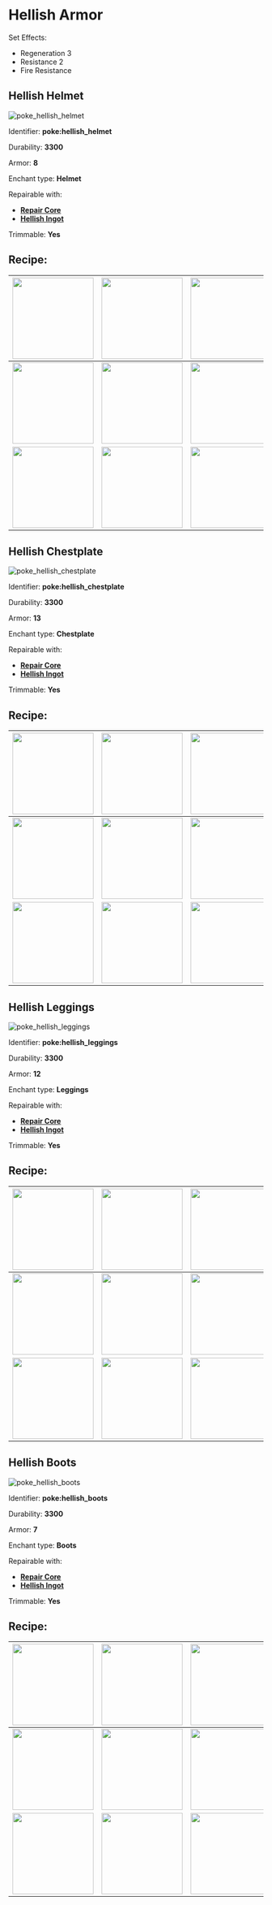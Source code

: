 # Hellish Armor

Set Effects:
* Regeneration 3
* Resistance 2
* Fire Resistance

## Hellish Helmet

![poke_hellish_helmet](https://github.com/ItsMePok/PFE/assets/136857747/6f025fd5-02df-43bc-9b58-28ec571fd504)

Identifier: **poke:hellish_helmet**

Durability: **3300**

Armor: **8**

Enchant type: **Helmet**

Repairable with:
* **[Repair Core](https://github.com/ItsMePok/PFE/wiki/Repair-Core)**
* **[Hellish Ingot](https://github.com/ItsMePok/PFE/wiki/Hellish-Ingot)**

Trimmable: **Yes**

## Recipe:

|<a href="https://github.com/ItsMePok/PFE/wiki/Hellish-Block"><img src="https://github.com/user-attachments/assets/7349db29-0a23-4f40-9988-aa242d7265da" width="160"/></a>|<a href="https://github.com/ItsMePok/PFE/wiki/Hellish-Block"><img src="https://github.com/user-attachments/assets/7349db29-0a23-4f40-9988-aa242d7265da" width="160"/></a>|<a href="https://github.com/ItsMePok/PFE/wiki/Hellish-Block"><img src="https://github.com/user-attachments/assets/7349db29-0a23-4f40-9988-aa242d7265da" width="160"/></a>|
|---|---|---|
|<a href="https://github.com/ItsMePok/PFE/wiki/Hellish-Block"><img src="https://github.com/user-attachments/assets/7349db29-0a23-4f40-9988-aa242d7265da" width="160"/></a>|<a href="https://github.com/ItsMePok/PFE/wiki/Diamond-Upgrade-Core"><img src="https://github.com/ItsMePok/PFE/assets/136857747/cd2e69eb-3e99-470c-89c4-ddf91c05de21" width="160"/></a>|<a href="https://github.com/ItsMePok/PFE/wiki/Hellish-Block"><img src="https://github.com/user-attachments/assets/7349db29-0a23-4f40-9988-aa242d7265da" width="160"/></a>|
|<a href="https://github.com/ItsMePok/PFE/wiki/Hellish-Block"><img src="https://github.com/user-attachments/assets/7349db29-0a23-4f40-9988-aa242d7265da" width="160"/></a>|<a href="https://github.com/ItsMePok/PFE/wiki/Onyx-Armor#onyx-helmet"><img src="https://github.com/ItsMePok/PFE/assets/136857747/67d636be-f03e-4624-8604-525a105cffbf" width="160"/></a>|<a href="https://github.com/ItsMePok/PFE/wiki/Hellish-Block"><img src="https://github.com/user-attachments/assets/7349db29-0a23-4f40-9988-aa242d7265da" width="160"/></a>|

## Hellish Chestplate

![poke_hellish_chestplate](https://github.com/ItsMePok/PFE/assets/136857747/2a9d0396-f4dc-46ad-bfbd-0d2fea10128b)

Identifier: **poke:hellish_chestplate**

Durability: **3300**

Armor: **13**

Enchant type: **Chestplate**

Repairable with:
* **[Repair Core](https://github.com/ItsMePok/PFE/wiki/Repair-Core)**
* **[Hellish Ingot](https://github.com/ItsMePok/PFE/wiki/Hellish-Ingot)**

Trimmable: **Yes**

## Recipe:

|<a href="https://github.com/ItsMePok/PFE/wiki/Hellish-Block"><img src="https://github.com/user-attachments/assets/7349db29-0a23-4f40-9988-aa242d7265da" width="160"/></a>|<a href="https://github.com/ItsMePok/PFE/wiki/Hellish-Block"><img src="https://github.com/user-attachments/assets/7349db29-0a23-4f40-9988-aa242d7265da" width="160"/></a>|<a href="https://github.com/ItsMePok/PFE/wiki/Hellish-Block"><img src="https://github.com/user-attachments/assets/7349db29-0a23-4f40-9988-aa242d7265da" width="160"/></a>|
|---|---|---|
|<a href="https://github.com/ItsMePok/PFE/wiki/Hellish-Block"><img src="https://github.com/user-attachments/assets/7349db29-0a23-4f40-9988-aa242d7265da" width="160"/></a>|<a href="https://github.com/ItsMePok/PFE/wiki/Diamond-Upgrade-Core"><img src="https://github.com/ItsMePok/PFE/assets/136857747/cd2e69eb-3e99-470c-89c4-ddf91c05de21" width="160"/></a>|<a href="https://github.com/ItsMePok/PFE/wiki/Hellish-Block"><img src="https://github.com/user-attachments/assets/7349db29-0a23-4f40-9988-aa242d7265da" width="160"/></a>|
|<a href="https://github.com/ItsMePok/PFE/wiki/Hellish-Block"><img src="https://github.com/user-attachments/assets/7349db29-0a23-4f40-9988-aa242d7265da" width="160"/></a>|<a href="https://github.com/ItsMePok/PFE/wiki/Onyx-Armor#onyx-chestplate"><img src="https://github.com/ItsMePok/PFE/assets/136857747/ffa82cc1-a435-440f-a9e5-f74855d1722d" width="160"/></a>|<a href="https://github.com/ItsMePok/PFE/wiki/Hellish-Block"><img src="https://github.com/user-attachments/assets/7349db29-0a23-4f40-9988-aa242d7265da" width="160"/></a>|

## Hellish Leggings
![poke_hellish_leggings](https://github.com/ItsMePok/PFE/assets/136857747/66dac546-c92e-4dac-beb7-1534fe821dfe)

Identifier: **poke:hellish_leggings**

Durability: **3300**

Armor: **12**

Enchant type: **Leggings**

Repairable with:
* **[Repair Core](https://github.com/ItsMePok/PFE/wiki/Repair-Core)**
* **[Hellish Ingot](https://github.com/ItsMePok/PFE/wiki/Hellish-Ingot)**

Trimmable: **Yes**

## Recipe:

|<a href="https://github.com/ItsMePok/PFE/wiki/Hellish-Block"><img src="https://github.com/user-attachments/assets/7349db29-0a23-4f40-9988-aa242d7265da" width="160"/></a>|<a href="https://github.com/ItsMePok/PFE/wiki/Hellish-Block"><img src="https://github.com/user-attachments/assets/7349db29-0a23-4f40-9988-aa242d7265da" width="160"/></a>|<a href="https://github.com/ItsMePok/PFE/wiki/Hellish-Block"><img src="https://github.com/user-attachments/assets/7349db29-0a23-4f40-9988-aa242d7265da" width="160"/></a>|
|---|---|---|
|<a href="https://github.com/ItsMePok/PFE/wiki/Hellish-Block"><img src="https://github.com/user-attachments/assets/7349db29-0a23-4f40-9988-aa242d7265da" width="160"/></a>|<a href="https://github.com/ItsMePok/PFE/wiki/Diamond-Upgrade-Core"><img src="https://github.com/ItsMePok/PFE/assets/136857747/cd2e69eb-3e99-470c-89c4-ddf91c05de21" width="160"/></a>|<a href="https://github.com/ItsMePok/PFE/wiki/Hellish-Block"><img src="https://github.com/user-attachments/assets/7349db29-0a23-4f40-9988-aa242d7265da" width="160"/></a>|
|<a href="https://github.com/ItsMePok/PFE/wiki/Hellish-Block"><img src="https://github.com/user-attachments/assets/7349db29-0a23-4f40-9988-aa242d7265da" width="160"/></a>|<a href="https://github.com/ItsMePok/PFE/wiki/Onyx-Armor#onyx-leggings"><img src="https://github.com/ItsMePok/PFE/assets/136857747/47cd129b-a1d4-4fd1-8977-3ab4b3e88767" width="160"/></a>|<a href="https://github.com/ItsMePok/PFE/wiki/Hellish-Block"><img src="https://github.com/user-attachments/assets/7349db29-0a23-4f40-9988-aa242d7265da" width="160"/></a>|

## Hellish Boots
![poke_hellish_boots](https://github.com/ItsMePok/PFE/assets/136857747/cd6c940c-27ff-47a0-be53-33bc02b97593)

Identifier: **poke:hellish_boots**

Durability: **3300**

Armor: **7**

Enchant type: **Boots**

Repairable with:
* **[Repair Core](https://github.com/ItsMePok/PFE/wiki/Repair-Core)**
* **[Hellish Ingot](https://github.com/ItsMePok/PFE/wiki/Hellish-Ingot)**

Trimmable: **Yes**

## Recipe:

|<a href="https://github.com/ItsMePok/PFE/wiki/Hellish-Block"><img src="https://github.com/user-attachments/assets/7349db29-0a23-4f40-9988-aa242d7265da" width="160"/></a>|<a href="https://github.com/ItsMePok/PFE/wiki/Hellish-Block"><img src="https://github.com/user-attachments/assets/7349db29-0a23-4f40-9988-aa242d7265da" width="160"/></a>|<a href="https://github.com/ItsMePok/PFE/wiki/Hellish-Block"><img src="https://github.com/user-attachments/assets/7349db29-0a23-4f40-9988-aa242d7265da" width="160"/></a>|
|---|---|---|
|<a href="https://github.com/ItsMePok/PFE/wiki/Hellish-Block"><img src="https://github.com/user-attachments/assets/7349db29-0a23-4f40-9988-aa242d7265da" width="160"/></a>|<a href="https://github.com/ItsMePok/PFE/wiki/Diamond-Upgrade-Core"><img src="https://github.com/ItsMePok/PFE/assets/136857747/cd2e69eb-3e99-470c-89c4-ddf91c05de21" width="160"/></a>|<a href="https://github.com/ItsMePok/PFE/wiki/Hellish-Block"><img src="https://github.com/user-attachments/assets/7349db29-0a23-4f40-9988-aa242d7265da" width="160"/></a>|
|<a href="https://github.com/ItsMePok/PFE/wiki/Hellish-Block"><img src="https://github.com/user-attachments/assets/7349db29-0a23-4f40-9988-aa242d7265da" width="160"/></a>|<a href="https://github.com/ItsMePok/PFE/wiki/Onyx-Armor#onyx-boots"><img src="https://github.com/ItsMePok/PFE/assets/136857747/f1dba4a6-8ff1-4f49-a68b-20b6fcd34ce6" width="160"/></a>|<a href="https://github.com/ItsMePok/PFE/wiki/Hellish-Block"><img src="https://github.com/user-attachments/assets/7349db29-0a23-4f40-9988-aa242d7265da" width="160"/></a>|